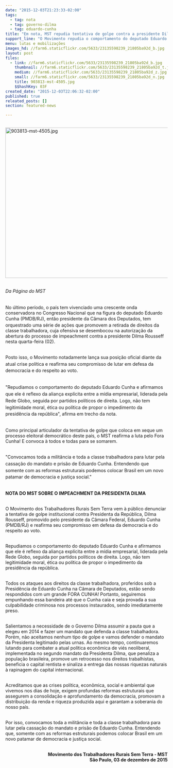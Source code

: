 ```yaml
---
date: "2015-12-03T21:23:33-02:00"
tags:
  - tag: nota
  - tag: governo-dilma
  - tag: eduardo-cunha
title: "Em nota, MST repudia tentativa de golpe contra a presidente Dilma"
support_line: "O Movimento repudia o comportamento do deputado Eduardo Cunha e afirma que o mesmo não tem legitimidade moral, ética ou política de propor o impedimento da presidência da república. "
menu: lutas e mobilizações
images_hd: //farm6.staticflickr.com/5633/23135598239_21805ba92d_b.jpg
layout: post
files:
  - link: //farm6.staticflickr.com/5633/23135598239_21805ba92d_b.jpg
    thumbnail: //farm6.staticflickr.com/5633/23135598239_21805ba92d_t.jpg
    medium: //farm6.staticflickr.com/5633/23135598239_21805ba92d_z.jpg
    small: //farm6.staticflickr.com/5633/23135598239_21805ba92d_n.jpg
    title: 903813-mst-4505.jpg
    $$hashKey: 03F
created_date: "2015-12-03T22:06:32-02:00"
published: true
releated_posts: []
section: featured-news

---
```

<p><br />
<img alt="903813-mst-4505.jpg" height="468" src="//farm6.staticflickr.com/5633/23135598239_21805ba92d_b.jpg" width="700" /><br />
&nbsp;</p>

<p><em style="line-height: 20.8px;">Da P&aacute;gina do MST</em></p>

<p><br />
No &uacute;ltimo per&iacute;odo, o pa&iacute;s tem vivenciado uma crescente onda conservadora&nbsp;no Congresso Nacional que&nbsp;na figura do deputado Eduardo Cunha (<span style="line-height: 20.8px;">PMDB/RJ</span>), ent&atilde;o&nbsp;presidente da C&acirc;mara dos Deputados,&nbsp;tem orquestrado uma s&eacute;rie de a&ccedil;&otilde;es que promovem a retirada de&nbsp;direitos da classe trabalhadora, cuja ofensiva se desembocou na autoriza&ccedil;&atilde;o da abertura do processo de impeachment contra a presidente Dilma Rousseff nesta quarta-feira (02).&nbsp;</p>

<p><br />
<span style="line-height: 20.8px;">Posto isso, o Movimento notadamente&nbsp;lan&ccedil;a sua posi&ccedil;&atilde;o oficial diante da atual crise pol&iacute;tica e&nbsp;reafirma seu compromisso de&nbsp;lutar em defesa da democracia e do respeito ao voto.</span></p>

<p><br />
<span style="line-height: 20.8px;">&quot;Repudiamos o comportamento do&nbsp;deputado&nbsp;Eduardo Cunha e afirmamos que ele &eacute;&nbsp;reflexo da alian&ccedil;a expl&iacute;cita entre a m&iacute;dia empresarial,&nbsp;liderada pela Rede Globo, seguida por partidos pol&iacute;ticos de direita.&nbsp;Logo, n&atilde;o tem legitimidade moral, &eacute;tica ou pol&iacute;tica de propor o impedimento da presid&ecirc;ncia da rep&uacute;blica&quot;, afirma em trecho da nota.&nbsp;</span></p>

<p><br />
Como principal articulador da tentativa de golpe&nbsp;que coloca em xeque um processo eleitoral democr&aacute;tico deste pa&iacute;s, o MST reafirma a luta pelo&nbsp;Fora Cunha! E convoca &agrave; todos e todas para se somarem.&nbsp;</p>

<p><br />
<span style="line-height: 20.8px;">&quot;Convocamos toda a milit&acirc;ncia e toda a classe trabalhadora para lutar pela cassa&ccedil;&atilde;o do mandato e pris&atilde;o de Eduardo Cunha. Entendendo que somente com as reformas estruturais&nbsp;podemos colocar Brasil em um novo patamar de democracia e justi&ccedil;a social.&quot;</span></p>

<p><br />
<strong>NOTA DO MST SOBRE O IMPEACHMENT DA PRESIDENTA DILMA</strong></p>

<p><br />
O Movimento dos Trabalhadores Rurais Sem Terra vem &agrave; p&uacute;blico denunciar a tentativa de golpe institucional contra Presidenta da Rep&uacute;blica, Dilma Rousseff, promovido pelo presidente da C&acirc;mara Federal, Eduardo Cunha (PMDB/RJ) e reafirma seu compromisso em defesa da democracia e do respeito ao voto.</p>

<p><br />
Repudiamos o comportamento do&nbsp;deputado&nbsp;Eduardo Cunha e afirmamos que ele &eacute;&nbsp;reflexo da alian&ccedil;a expl&iacute;cita entre a m&iacute;dia empresarial,&nbsp;liderada pela Rede Globo, seguida por partidos pol&iacute;ticos de direita.&nbsp;Logo, n&atilde;o tem legitimidade moral, &eacute;tica ou pol&iacute;tica de propor o impedimento da presid&ecirc;ncia da rep&uacute;blica.&nbsp;</p>

<p><br />
Todos os ataques aos direitos da classe trabalhadora, proferidos sob a Presid&ecirc;ncia de Eduardo Cunha na C&acirc;mara de Deputados, est&atilde;o sendo respondidos com um grande FORA CUNHA! Portanto, seguiremos empunhando essa bandeira at&eacute; que o Cunha caia e seja provada a sua culpabilidade criminosa nos processos instaurados, sendo imediatamente preso.</p>

<p><br />
Salientamos a necessidade de o Governo Dilma assumir a pauta que a elegeu em 2014 e fazer um mandato que defenda a classe trabalhadora. Por&eacute;m, n&atilde;o aceitamos nenhum tipo de golpe e vamos defender o mandato da Presidenta legitimado pelas urnas.&nbsp;Ao mesmo tempo, continuaremos lutando para combater a&nbsp;atual pol&iacute;tica econ&ocirc;mica de vi&eacute;s neoliberal, implementada no segundo mandato da Presidenta Dilma, que penaliza a popula&ccedil;&atilde;o brasileira, promove um retrocesso nos direitos trabalhistas, beneficia o capital rentista e sinaliza a entrega das nossas riquezas naturais &agrave; rapinagem do capital internacional.</p>

<p><br />
Acreditamos que&nbsp;as crises pol&iacute;tica, econ&ocirc;mica, social e ambiental que vivemos nos dias de hoje, exigem profundas reformas estruturais que assegurem a consolida&ccedil;&atilde;o e aprofundamento da democracia, promovam a distribui&ccedil;&atilde;o da renda e riqueza produzida aqui e garantam a soberania do nosso pa&iacute;s.&nbsp;</p>

<p><br />
Por isso, convocamos toda a milit&acirc;ncia e toda a classe trabalhadora para lutar pela cassa&ccedil;&atilde;o do mandato e pris&atilde;o de Eduardo Cunha. Entendendo que, somente com as reformas estruturais&nbsp;podemos colocar Brasil em um novo patamar de democracia e justi&ccedil;a social.</p>

<p style="text-align: right;"><br />
<strong>Movimento dos Trabalhadores Rurais Sem Terra - MST<br />
S&atilde;o Paulo, 03 de dezembro de 2015</strong></p>
